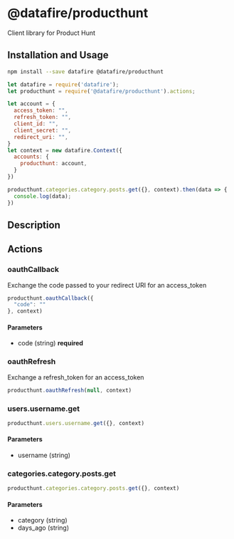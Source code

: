 # @datafire/producthunt

Client library for Product Hunt

## Installation and Usage
```bash
npm install --save datafire @datafire/producthunt
```

```js
let datafire = require('datafire');
let producthunt = require('@datafire/producthunt').actions;

let account = {
  access_token: "",
  refresh_token: "",
  client_id: "",
  client_secret: "",
  redirect_uri: "",
}
let context = new datafire.Context({
  accounts: {
    producthunt: account,
  }
})

producthunt.categories.category.posts.get({}, context).then(data => {
  console.log(data);
})
```

## Description


## Actions
### oauthCallback
Exchange the code passed to your redirect URI for an access_token


```js
producthunt.oauthCallback({
  "code": ""
}, context)
```

#### Parameters
* code (string) **required**

### oauthRefresh
Exchange a refresh_token for an access_token


```js
producthunt.oauthRefresh(null, context)
```


### users.username.get



```js
producthunt.users.username.get({}, context)
```

#### Parameters
* username (string)

### categories.category.posts.get



```js
producthunt.categories.category.posts.get({}, context)
```

#### Parameters
* category (string)
* days_ago (string)

